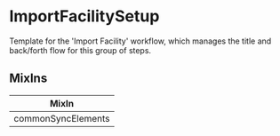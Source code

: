 # ImportFacilitySetup

Template for the 'Import Facility' workflow, which manages the title and back/forth flow for this group of steps.

## MixIns

<!-- @vuese:ImportFacilitySetup:mixIns:start -->
|MixIn|
|---|
|commonSyncElements|

<!-- @vuese:ImportFacilitySetup:mixIns:end -->
